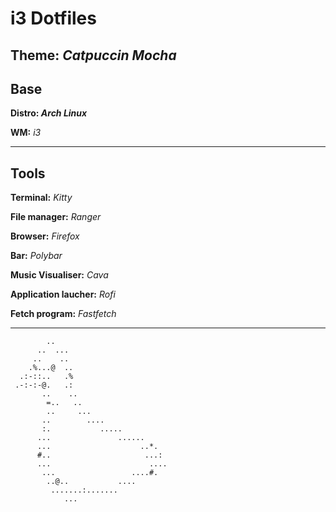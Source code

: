 # i3 Dotfiles

## **Theme:** _Catpuccin Mocha_

## Base

**Distro: _Arch Linux_**

**WM:** _i3_  

---

## Tools

**Terminal:** _Kitty_

**File manager:** _Ranger_

**Browser:** _Firefox_

**Bar:** _Polybar_

**Music Visualiser:** _Cava_

**Application laucher:** _Rofi_

**Fetch program:** _Fastfetch_

---

<!-- TODO finish README -->

```text
        ..                         
      ..  ...                      
     ..    ..                      
    .%...@  ..                     
  .:-::..   .%                     
 .-:-:-@.   .:                     
       ..    ..                    
        =..   ..                   
        ..     ...                 
       ..        ....              
       :.           .....          
      ...               ......     
      ...                    ..*.  
      #..                     ...: 
      ...                      ....
       ...                 ....#.  
        ..@..           ....       
         .......:.......           
            ...                    
```

